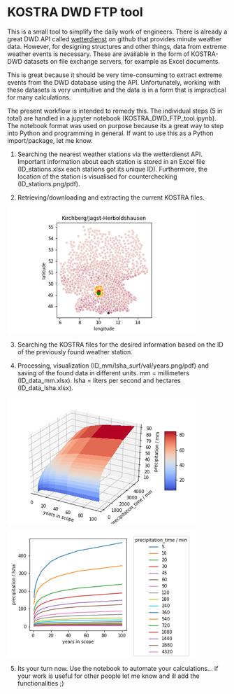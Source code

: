 # KOSTRA DWD FTP tool

This is a small tool to simplify the daily work of engineers. There is already a great DWD API called [wetterdienst](https://github.com/earthobservations/wetterdienst) on github that provides minute weather data. However, for designing structures and other things, data from extreme weather events is necessary. These are available in the form of KOSTRA-DWD datasets on file exchange servers, for example as Excel documents.

This is great because it should be very time-consuming to extract extreme events from the DWD database using the API. Unfortunately, working with these datasets is very unintuitive and the data is in a form that is impractical for many calculations.

The present workflow is intended to remedy this. The individual steps (5 in total) are handled in a jupyter notebook (KOSTRA_DWD_FTP_tool.ipynb). The notebook format was used on purpose because its a great way to step into Python and programming in general. If want to use this as a Python import/package, let me know.

1) Searching the nearest weather stations via the wetterdienst API. Important information about each station is stored in an Excel file (ID_stations.xlsx each stations got its unique ID). Furthermore, the location of the station is visualised for counterchecking (ID_stations.png/pdf).

2) Retrieving/downloading and extracting the current KOSTRA files.


![ ](02575_stations.png)

3) Searching the KOSTRA files for the desired information based on the ID of the previously found weather station.

4) Processing, visualization (ID_mm/lsha_surf/val/years.png/pdf) and saving of the found data in different units. 
mm = millimeters (ID_data_mm.xlsx). lsha = liters per second and hectares (ID_data_lsha.xlsx). 


![](02575_mm_surf.png)


![](02575_lsha_years.png)

5) Its your turn now. Use the notebook to automate your calculations... if your work is useful for other people let me know and ill add the functionalities ;)

